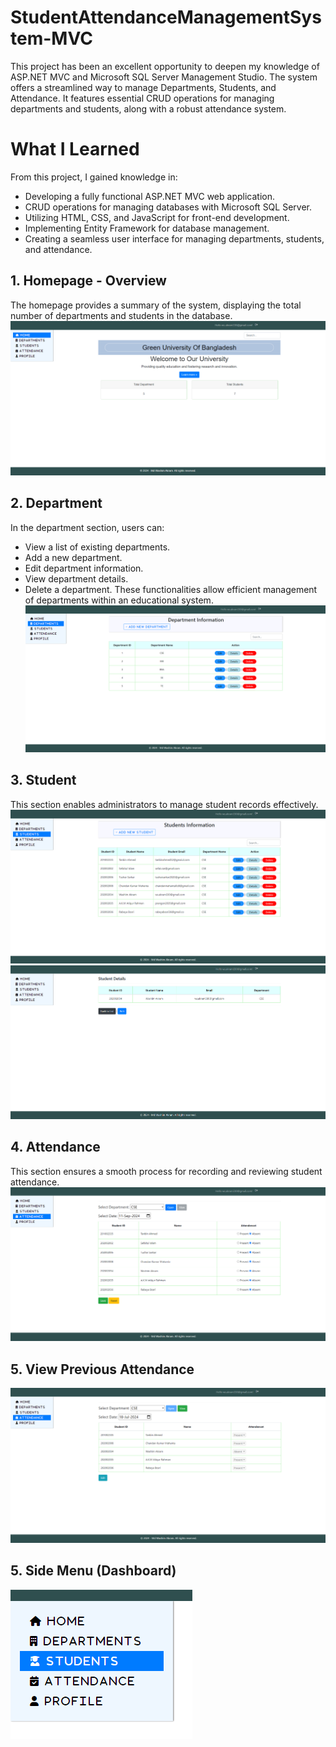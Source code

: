 # StudentAttendanceManagementSystem-MVC
This project has been an excellent opportunity to deepen my knowledge of ASP.NET MVC and Microsoft SQL Server Management Studio. The system offers a streamlined way to manage Departments, Students, and Attendance. It features essential CRUD operations for managing departments and students, along with a robust attendance system.

# What I Learned
From this project, I gained knowledge in:

* Developing a fully functional ASP.NET MVC web application.
* CRUD operations for managing databases with Microsoft SQL Server.
* Utilizing HTML, CSS, and JavaScript for front-end development.
* Implementing Entity Framework for database management.
* Creating a seamless user interface for managing departments, students, and attendance.

## 1. Homepage - Overview
The homepage provides a summary of the system, displaying the total number of departments and students in the database.
![Homepage](https://github.com/AlienWashim/StudentAttendanceManagementSystem-MVC/blob/8fe68f16ee57aaa40247efce3ceb4a0c635ac0e4/Homepage.png)

## 2. Department  
In the department section, users can:

* View a list of existing departments.
* Add a new department.
* Edit department information.
* View department details.
* Delete a department.
These functionalities allow efficient management of departments within an educational system.
![Homepage](https://github.com/AlienWashim/StudentAttendanceManagementSystem-MVC/blob/8fe68f16ee57aaa40247efce3ceb4a0c635ac0e4/Department.png)

## 3. Student 
This section enables administrators to manage student records effectively.
![Homepage](https://github.com/AlienWashim/StudentAttendanceManagementSystem-MVC/blob/8fe68f16ee57aaa40247efce3ceb4a0c635ac0e4/Student.png)
![Homepage](https://github.com/AlienWashim/StudentAttendanceManagementSystem-MVC/blob/8fe68f16ee57aaa40247efce3ceb4a0c635ac0e4/StudentDetails.png)

## 4. Attendance 
This section ensures a smooth process for recording and reviewing student attendance.
![Homepage](https://github.com/AlienWashim/StudentAttendanceManagementSystem-MVC/blob/8fe68f16ee57aaa40247efce3ceb4a0c635ac0e4/Attendance.png)

## 5. View Previous Attendance 
![Homepage](https://github.com/AlienWashim/StudentAttendanceManagementSystem-MVC/blob/8fe68f16ee57aaa40247efce3ceb4a0c635ac0e4/ViewAttendence.png)

## 5. Side Menu (Dashboard)
![Homepage](https://github.com/AlienWashim/StudentAttendanceManagementSystem-MVC/blob/8fe68f16ee57aaa40247efce3ceb4a0c635ac0e4/Sidebar.png)
